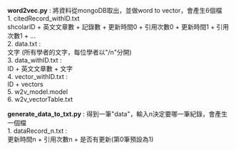**word2vec.py** : 將資料從mongoDB取出，並做word to vector，會產生6個檔<br>
    1. citedRecord_withID.txt<br>
        shcolarID + 英文文章數 + 記錄數 + 更新時間0 + 引用次數0 + 更新時間1 + 引用次數1 + ...<br>
    2.  data.txt :<br>
        文字 (所有學者的文字，每位學者以"/n"分開)<br>
    3. data_withID.txt :<br>
        ID + 英文文章數 + 文字<br>
    4. vector_withID.txt :<br>
        ID + vectors<br>
    5. w2v_model.model<br>
    6. w2v_vectorTable.txt<br>

**generate_data_to_txt.py** : 得到一筆"data"，輸入n決定要哪一筆紀錄，會產生一個檔<br>
    1. dataRecord_n.txt :<br>
        更新時間n + 引用次數n + 是否有更新(第0筆預設為1)<br>
